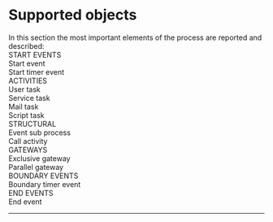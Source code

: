 # Supported objects

In this section the most important elements of the process are reported and described:  
START EVENTS  
Start event  
Start timer event  
ACTIVITIES  
User task  
Service task  
Mail task  
Script task  
STRUCTURAL  
Event sub process  
Call activity  
GATEWAYS  
Exclusive gateway  
Parallel gateway  
BOUNDARY EVENTS  
Boundary timer event  
END EVENTS  
End event

---



